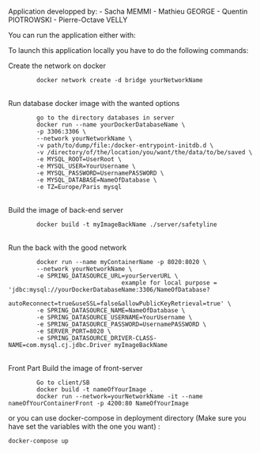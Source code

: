 Application developped by:
    - Sacha MEMMI
    - Mathieu GEORGE
    - Quentin PIOTROWSKI
    - Pierre-Octave VELLY

You can run the application either with:

To launch this application locally you have to do the following commands:

Create the network on docker
```
        docker network create -d bridge yourNetworkName
```
\
    Run database docker image with the wanted options
```
        go to the directory databases in server 
        docker run --name yourDockerDatabaseName \
        -p 3306:3306 \
        --network yourNetworkName \
        -v path/to/dump/file:/docker-entrypoint-initdb.d \
        -v /directory/of/the/location/you/want/the/data/to/be/saved \ 
        -e MYSQL_ROOT=UserRoot \
        -e MYSQL_USER=YourUsername \
        -e MYSQL_PASSWORD=UsernamePASSWORD \
        -e MYSQL_DATABASE=NameOfDatabase \
        -e TZ=Europe/Paris mysql
```
\
    Build the image of back-end server
    
```
        docker build -t myImageBackName ./server/safetyline
```
\
    Run the back with the good network
```
        docker run --name myContainerName -p 8020:8020 \
        --network yourNetworkName \
        -e SPRING_DATASOURCE_URL=yourServerURL \
                                example for local purpose = 'jdbc:mysql://yourDockerDatabaseName:3306/NameOfDatabase?
                                                    autoReconnect=true&useSSL=false&allowPublicKeyRetrieval=true' \
        -e SPRING_DATASOURCE_NAME=NameOfDatabase \
        -e SPRING_DATASOURCE_USERNAME=YourUsername \
        -e SPRING_DATASOURCE_PASSWORD=UsernamePASSWORD \
        -e SERVER_PORT=8020 \
        -e SPRING_DATASOURCE_DRIVER-CLASS-NAME=com.mysql.cj.jdbc.Driver myImageBackName
```
\
    Front Part
    Build the image of front-server
```
        Go to client/SB
        docker build -t nameOfYourImage .
        docker run --network=yourNetworkName -it --name nameOfYourContainerFront -p 4200:80 NameOfYourImage
```
or you can use docker-compose in deployment directory (Make sure you have set the variables with the one you want) : 
```
docker-compose up
``` 

